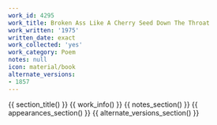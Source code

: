 ```yaml
---
work_id: 4295
work_title: Broken Ass Like A Cherry Seed Down The Throat
work_written: '1975'
written_date: exact
work_collected: 'yes'
work_category: Poem
notes: null
icon: material/book
alternate_versions:
- 1857
---
```


{{ section_title() }}
{{ work_info() }}
{{ notes_section() }}
{{ appearances_section() }}
{{ alternate_versions_section() }}